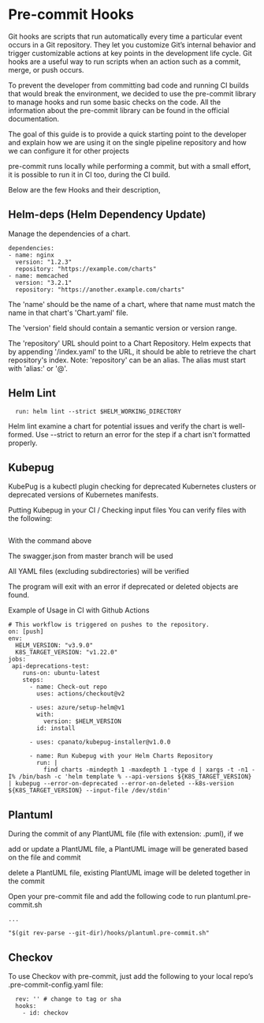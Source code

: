 # Pre-commit Hooks

Git hooks are scripts that run automatically every time a particular event occurs in a Git repository. They let you customize Git’s internal behavior and trigger customizable actions at key points in the development life cycle. Git hooks are a useful way to run scripts when an action such as a commit, merge, or push occurs.

To prevent the developer from committing bad code and running CI builds that would break the environment, we decided to use the pre-commit library to manage hooks and run some basic checks on the code. All the information about the pre-commit library can be found in the official documentation.

The goal of this guide is to provide a quick starting point to the developer and explain how we are using it on the single pipeline repository and how we can configure it for other projects

pre-commit runs locally while performing a commit, but with a small effort, it is possible to run it in CI too, during the CI build.

Below are the few Hooks and their description,

## Helm-deps (Helm Dependency Update)

Manage the dependencies of a chart.

```# Chart.yaml
dependencies:
- name: nginx
  version: "1.2.3"
  repository: "https://example.com/charts"
- name: memcached
  version: "3.2.1"
  repository: "https://another.example.com/charts"
```

The 'name' should be the name of a chart, where that name must match the name in that chart's 'Chart.yaml' file.

The 'version' field should contain a semantic version or version range.

The 'repository' URL should point to a Chart Repository. Helm expects that by appending '/index.yaml' to the URL, it should be able to retrieve the chart repository's index. Note: 'repository' can be an alias. The alias must start with 'alias:' or '@'.

## Helm Lint

```- name: Lint Charts
  run: helm lint --strict $HELM_WORKING_DIRECTORY
```

Helm lint examine a chart for potential issues and verify the chart is well-formed. Use --strict to return an error for the step if a chart isn't formatted properly.

## Kubepug

KubePug is a kubectl plugin checking for deprecated Kubernetes clusters or deprecated versions of Kubernetes manifests.

Putting Kubepug in your CI / Checking input files
You can verify files with the following:

```$ kubepug --input-file=./deployment/ --error-on-deleted --error-on-deprecated
```

With the command above

The swagger.json from master branch will be used

All YAML files (excluding subdirectories) will be verified

The program will exit with an error if deprecated or deleted objects are found.

Example of Usage in CI with Github Actions

```name: Sample CI Workflow
# This workflow is triggered on pushes to the repository.
on: [push]
env:
  HELM_VERSION: "v3.9.0"
  K8S_TARGET_VERSION: "v1.22.0"
jobs:
 api-deprecations-test:
    runs-on: ubuntu-latest
    steps:
      - name: Check-out repo
        uses: actions/checkout@v2

      - uses: azure/setup-helm@v1
        with:
          version: $HELM_VERSION
        id: install

      - uses: cpanato/kubepug-installer@v1.0.0

      - name: Run Kubepug with your Helm Charts Repository
        run: |
          find charts -mindepth 1 -maxdepth 1 -type d | xargs -t -n1 -I% /bin/bash -c 'helm template % --api-versions ${K8S_TARGET_VERSION} | kubepug --error-on-deprecated --error-on-deleted --k8s-version ${K8S_TARGET_VERSION} --input-file /dev/stdin'
```

## Plantuml

During the commit of any PlantUML file (file with extension: .puml), if we

add or update a PlantUML file, a PlantUML image will be generated based on the file and commit

delete a PlantUML file, existing PlantUML image will be deleted together in the commit

Open your pre-commit file and add the following code to run plantuml.pre-commit.sh

```#!/bin/bash
...

"$(git rev-parse --git-dir)/hooks/plantuml.pre-commit.sh"
```

## Checkov

To use Checkov with pre-commit, just add the following to your local repo’s .pre-commit-config.yaml file:

```- repo: https://github.com/bridgecrewio/checkov.git
  rev: '' # change to tag or sha
  hooks:
    - id: checkov
```
